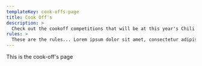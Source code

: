 ```yaml
---
templateKey: cook-offs-page
title: Cook Off's
description: >
  Check out the cookoff competitions that will be at this year's Chili When It's Chilly weekend! Or look at previous winners' image galleries.
rules: >
  These are the rules... Lorem ipsum dolor sit amet, consectetur adipiscing elit, sed do eiusmod tempor incididunt ut labore et dolore magna aliqua. Ut enim ad minim veniam, quis nostrud exercitation ullamco laboris nisi ut aliquip ex ea commodo consequat. Duis aute irure dolor in reprehenderit in voluptate velit esse cillum dolore eu fugiat nulla pariatur. Excepteur sint occaecat cupidatat non proident, sunt in culpa qui officia deserunt mollit anim id est laborum.
---
```

This is the cook-off's page